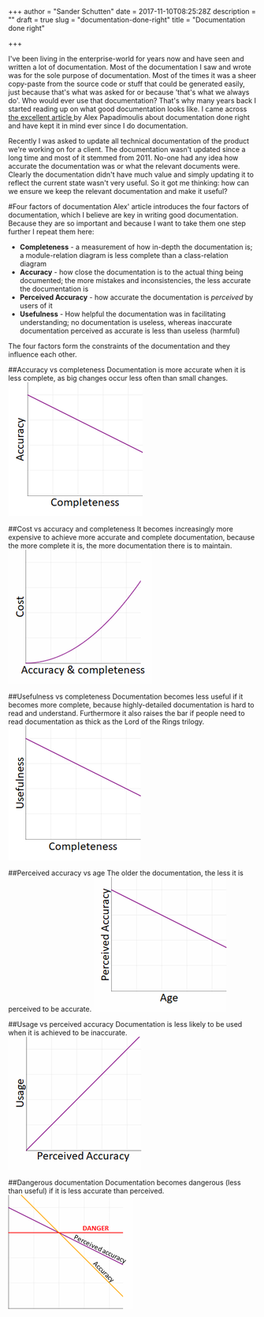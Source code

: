 +++
author = "Sander Schutten"
date = 2017-11-10T08:25:28Z
description = ""
draft = true
slug = "documentation-done-right"
title = "Documentation done right"

+++


I've been living in the enterprise-world for years now and have seen and written a lot of documentation. Most of the documentation I saw and wrote was for the sole purpose of documentation. Most of the times it was a sheer copy-paste from the source code or stuff that could be generated easily, just because that's what was asked for or because 'that's what we always do'. Who would ever use that documentation? That's why many years back I started reading up on what good documentation looks like. I came across [the excellent article ](http://thedailywtf.com/articles/Documentation-Done-Right) by Alex Papadimoulis about documentation done right and have kept it in mind ever since I do documentation.

Recently I was asked to update all technical documentation of the product we're working on for a client. The documentation wasn't updated since a long time and most of it stemmed from 2011. No-one had any idea how accurate the documentation was or what the relevant documents were. Clearly the documentation didn't have much value and simply updating it to reflect the current state wasn't very useful. So it got me thinking: how can we ensure we keep the relevant documentation and make it useful?

#Four factors of documentation
Alex' article introduces the four factors of documentation, which I believe are key in writing good documentation. Because they are so important and because I want to take them one step further I repeat them here:

* **Completeness** - a measurement of how in-depth the documentation is; a module-relation diagram is less complete than a class-relation diagram
* **Accuracy** - how close the documentation is to the actual thing being documented; the more mistakes and inconsistencies, the less accurate the documentation is
* **Perceived Accuracy** - how accurate the documentation is *perceived* by users of it
* **Usefulness** - How helpful the documentation was in facilitating understanding; no documentation is useless, whereas inaccurate documentation perceived as accurate is less than useless (harmful)

The four factors form the constraints of the documentation and they influence each other.

##Accuracy vs completeness
Documentation is more accurate when it is less complete, as big changes occur less often than small changes.
![Accuracy vs completeness](/images/2017/11/accuracy_completeness.png)

##Cost vs accuracy and completeness
It becomes increasingly more expensive to achieve more accurate and complete documentation, because the more complete it is, the more documentation there is to maintain.
![Cost vs accuracy and completeness](/images/2017/11/cost_accuracy_completeness.png)

##Usefulness vs completeness
Documentation becomes less useful if it becomes more complete, because highly-detailed documentation is hard to read and understand. Furthermore it also raises the bar if people need to read documentation as thick as the Lord of the Rings trilogy.
![Usefulness vs completeness](/images/2017/11/usefulness_completeness.png)

##Perceived accuracy vs age
The older the documentation, the less it is perceived to be accurate.
![Perceived accuracy vs age](/images/2017/11/perceived_accuracy_vs_age.png)

##Usage vs perceived accuracy
Documentation is less likely to be used when it is achieved to be inaccurate.
![](/images/2017/11/usage_vs_perceived_accuracy.png)

##Dangerous documentation
Documentation becomes dangerous (less than useful) if it is less accurate than perceived.
![](/images/2017/11/accuracy_less_than_perceived.png)

